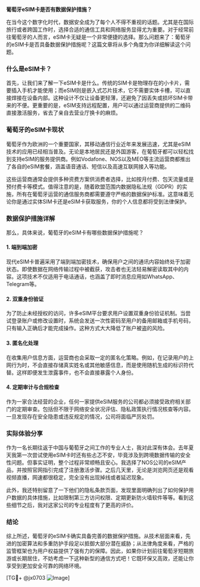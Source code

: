 **葡萄牙eSIM卡是否有数据保护措施？**

在当今这个数字化时代，数据安全成为了每个人不得不重视的话题。尤其是在国际旅行或者跨国工作时，选择合适的通信工具和网络服务显得尤为重要。对于经常前往葡萄牙的人而言，eSIM卡无疑是一个非常便捷的选择。那么问题来了：葡萄牙的eSIM卡是否具备数据保护措施呢？这篇文章将从多个角度为你详细解读这个问题。

### 什么是eSIM卡？

首先，让我们来了解一下eSIM卡是什么。传统的SIM卡是物理存在的小卡片，需要插入手机才能使用；而eSIM则是嵌入式芯片技术，它不需要实体卡槽，可以直接焊接在设备内部。这种设计不仅让设备更轻薄，还避免了因丢失或损坏SIM卡带来的不便。更重要的是，eSIM支持远程配置，用户可以通过运营商提供的二维码直接激活服务，省去了亲自去营业厅换卡的麻烦。

### 葡萄牙的eSIM卡现状

葡萄牙作为欧洲的一个重要国家，其移动通信行业近年来发展迅速，尤其是eSIM技术的应用已经相当普及。无论是本地居民还是外国游客，在葡萄牙都可以轻松找到支持eSIM的服务提供商。例如Vodafone、NOS以及MEO等主流运营商都推出了各自的eSIM套餐，涵盖语音通话、短信以及高速互联网接入等功能。

这些运营商通常会提供多种资费方案供消费者选择，比如按月付费、包天流量或是预付费卡等模式。值得注意的是，随着欧盟范围内数据隐私法规（GDPR）的实施，所有在葡萄牙运营的通信服务商都需要遵守严格的数据保护标准。这意味着无论你是通过实体SIM卡还是eSIM卡获取服务，你的个人信息都将受到法律保护。

### 数据保护措施详解

那么，具体来说，葡萄牙的eSIM卡有哪些数据保护措施呢？

#### 1. **端到端加密**
   现代eSIM卡普遍采用了端到端加密技术，确保用户之间的通讯内容始终处于加密状态。即使数据在网络传输过程中被截获，攻击者也无法轻易解密读取其中的内容。这项技术不仅适用于电话通话，也涵盖了即时消息应用如WhatsApp、Telegram等。

#### 2. **双重身份验证**
   为了防止未经授权的访问，许多eSIM平台要求用户设置双重身份验证机制。当尝试登录账户或修改设置时，系统会发送一次性密码至用户的备用邮箱或手机号码，只有输入正确后才能完成操作。这种方式大大降低了账户被盗的风险。

#### 3. **匿名化处理**
   在收集用户信息方面，运营商也会采取一定的匿名化策略。例如，在记录用户的上网行为时，不会直接存储真实姓名或其他敏感信息，而是使用随机生成的标识符代替。这样即便发生泄露事件，也不会直接暴露个人身份。

#### 4. **定期审计与合规检查**
   作为一家合法经营的企业，任何一家提供eSIM服务的公司都必须接受政府相关部门的定期审查。包括但不限于网络安全状况评估、隐私政策执行情况核查等内容。一旦发现存在安全隐患或违反规定的情况，公司将面临严厉处罚。

### 实际体验分享

作为一名长期往返于中国与葡萄牙之间工作的专业人士，我对此深有体会。去年夏天我第一次尝试使用eSIM卡时还有些忐忑不安，毕竟涉及到跨境数据传输的安全性问题。但事实证明，整个过程非常顺畅且安心。我选择了NOS公司的eSIM产品，并按照官网指引完成了注册激活步骤。之后几天里，无论是浏览网页还是观看视频直播，网速都很稳定，完全没有出现掉线或者延迟现象。

此外，我还特别留意了一下他们的隐私条款页面，发现里面明确列出了如何保护用户数据的具体措施，比如限制第三方访问权限、定期更新防火墙软件等等。看到这些细节之后，我对这家公司的专业程度有了更高的评价。

### 结论

综上所述，葡萄牙的eSIM卡确实具备完善的数据保护措施。从技术层面来看，先进的加密算法和多重防护手段足以抵御大部分潜在威胁；从法律角度来看，严格的监管框架也为用户权益提供了强有力的保障。因此，如果你计划前往葡萄牙短期旅游或长期居住，不妨考虑一下这种新型的通信方式吧！它既环保又高效，还能让你享受到更加安全可靠的网络环境。

[TG💪+ @jx0703 ![Image](https://github.com/user-attachments/assets/dbca1d08-cadb-493c-b0ec-ad6f7a83f270)]